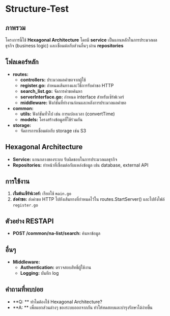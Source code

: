 # Structure-Test

## ภาพรวม
โครงการนี้ใช้ **Hexagonal Architecture** โดยมี **service** เป็นแกนหลักในการประมวลผลธุรกิจ (business logic) และเชื่อมต่อกับส่วนอื่นๆ ผ่าน **repositories**

## โฟลเดอร์หลัก
* **routes:**
  * **controllers:** ประมวลผลคำขอจากผู้ใช้
  * **register.go:** กำหนดเส้นทางและวิธีการรับคำขอ HTTP
  * **search_list.go:** จัดการคำขอค้นหา
  * **serverInterface.go:** กำหนด interface สำหรับเซิร์ฟเวอร์
  * **middleware:** ฟังก์ชันที่ทำงานก่อนและหลังการประมวลผลคำขอ
* **common:**
  * **utils:** ฟังก์ชันทั่วไป เช่น การแปลงเวลา (convertTime)
  * **models:** โครงสร้างข้อมูลที่ใช้ร่วมกัน
* **storage:**
  * จัดการการเชื่อมต่อกับ storage เช่น S3

## Hexagonal Architecture
* **Service:** แกนกลางของระบบ รับผิดชอบในการประมวลผลธุรกิจ
* **Repositories:** ทำหน้าที่เชื่อมต่อกับแหล่งข้อมูล เช่น database, external API

## การใช้งาน
1. **เริ่มต้นเซิร์ฟเวอร์:** เรียกใช้ `main.go`
2. **ส่งคำขอ:** ส่งคำขอ HTTP ไปยังเส้นทางที่กำหนดไว้ใน routes.StartServer() และไปยังไฟล์ `register.go`

## ตัวอย่าง RESTAPI
* **POST /common/na-list/search:** ค้นหาข้อมูล

## อื่นๆ
* **Middleware:** 
  * **Authentication:** ตรวจสอบสิทธิ์ผู้ใช้งาน
  * **Logging:** บันทึก log

## คำถามที่พบบ่อย
* **Q: ** ทำไมต้องใช้ Hexagonal Architecture?
* **A: ** เพื่อแยกส่วนต่างๆ ของระบบออกจากกัน ทำให้ทดสอบและบำรุงรักษาได้ง่ายขึ้น
